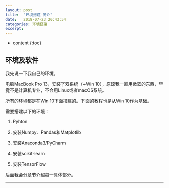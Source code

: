 ```yaml
---
layout: post
title:  "环境搭建-简介"
date:   2018-07-23 20:43:54
categories: 环境搭建
excerpt: 
---
```


* content
{:toc}


## 环境及软件

我先说一下我自己的环境。

电脑MacBook Pro 13，安装了双系统（+Win 10），原谅我一直用微软的东西，毕竟不是计算机专业，不会用Linux或者macOS系统。

所有的环境都是在Win 10下面搭建的。下面的教程也是从Win 10作为基础。

需要搭建以下的环境：

1. Pyhton

2. 安装Numpy、Pandas和Matplotlib

3. 安装Anaconda3/PyCharm

4. 安装scikit-learn

5. 安装TensorFlow

后面我会分章节介绍每一具体部分。

---